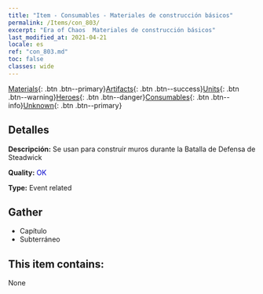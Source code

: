 ```yaml
---
title: "Item - Consumables - Materiales de construcción básicos"
permalink: /Items/con_803/
excerpt: "Era of Chaos  Materiales de construcción básicos"
last_modified_at: 2021-04-21
locale: es
ref: "con_803.md"
toc: false
classes: wide
---
```

 [Materials](/es/Items/){: .btn .btn--primary}[Artifacts](/es/Items/Artifacts/){: .btn .btn--success}[Units](/es/Items/Units/){: .btn .btn--warning}[Heroes](/es/Items/Heroes/){: .btn .btn--danger}[Consumables](/es/Items/Consumables/){: .btn .btn--info}[Unknown](/es/Items/Unknown/){: .btn .btn--primary}

## Detalles
 **Descripción:** Se usan para construir muros durante la Batalla de Defensa de Steadwick

 **Quality:** <span style="color: #0000CD">OK</span>

 **Type:** Event related

## Gather

*    Capítulo 
*    Subterráneo 

## This item contains:

  None

